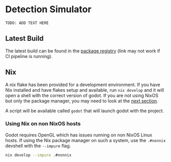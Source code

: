 # Detection Simulator

`TODO: ADD TEXT HERE`

## Latest Build

The latest build can be found in the [package registry](https://gitlab.com/university-of-reading-cvg/private/detection-simulator/-/packages) (link may not work if CI pipeline is running).

## Nix

A nix flake has been provided for a development environment. If you have Nix installed and have flakes setup and available, run `nix develop` and it will open a shell with the correct version of godot. If you are not using NixOS but only the package manager, you may need to look at the [next section](#using-nix-on-non-nixos-hosts).

A script will be available called `godot` that will launch godot with the project.

### Using Nix on non NixOS hosts

Godot requires OpenGL which has issues running on non NixOS Linux hosts. If using the Nix package manager on such a system, use the `.#nonnix` devshell with the `--impure` flag.

```bash
nix develop --impure .#nonnix
```
